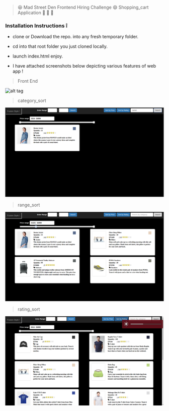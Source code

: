 
> :satisfied: Mad Street Den Frontend Hiring Challenge :smile: Shopping_cart Application :tshirt: :mans_shoe: :handbag:


### Installation Instructions :grey_exclamation:

* clone or Download the repo. into any fresh temporary folder.

* cd into that root folder you just cloned locally.

* launch index.html enjoy. 

* I have attached screenshots below depicting various features of web app !


>Front End 

![alt tag](https://github.com/divyanshu-rawat/project_1/blob/master/screenshots/front_end.png)



> category_sort

![alt tag](https://github.com/divyanshu-rawat/Hacker_Earth_Hackathon_Mad_Den_Street/blob/master/screenshots/category_sort.png)



> range_sort

![alt tag](https://github.com/divyanshu-rawat/Hacker_Earth_Hackathon_Mad_Den_Street/blob/master/screenshots/price_range.png)



>rating_sort

![alt tag](https://github.com/divyanshu-rawat/Hacker_Earth_Hackathon_Mad_Den_Street/blob/master/screenshots/rating_sort.png)
